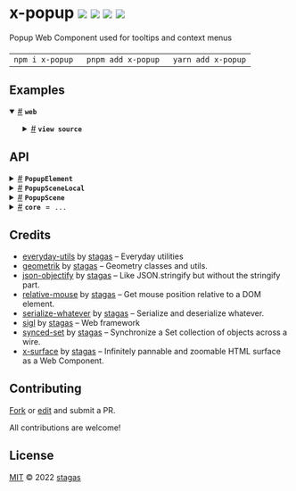 <h1>
x-popup <a href="https://npmjs.org/package/x-popup"><img src="https://img.shields.io/badge/npm-v1.0.0-F00.svg?colorA=000"/></a> <a href="src"><img src="https://img.shields.io/badge/loc-534-FFF.svg?colorA=000"/></a> <a href="https://cdn.jsdelivr.net/npm/x-popup@1.0.0/dist/x-popup.min.js"><img src="https://img.shields.io/badge/brotli-23.9K-333.svg?colorA=000"/></a> <a href="LICENSE"><img src="https://img.shields.io/badge/license-MIT-F0B.svg?colorA=000"/></a>
</h1>

<p></p>

Popup Web Component used for tooltips and context menus

<h4>
<table><tr><td title="Triple click to select and copy paste">
<code>npm i x-popup </code>
</td><td title="Triple click to select and copy paste">
<code>pnpm add x-popup </code>
</td><td title="Triple click to select and copy paste">
<code>yarn add x-popup</code>
</td></tr></table>
</h4>

## Examples

<details id="example$web" title="web" open><summary><span><a href="#example$web">#</a></span>  <code><strong>web</strong></code></summary>  <ul>    <details id="source$web" title="web source code" ><summary><span><a href="#source$web">#</a></span>  <code><strong>view source</strong></code></summary>  <a href="example/web.tsx">example/web.tsx</a>  <p>

```tsx
/** @jsxImportSource sigl */
import $ from 'sigl'

import { filterMap } from 'everyday-utils'
import { Rect } from 'geometrik'
import { SurfaceElement, SurfaceItemElement, SurfaceMoveElement, SurfaceResizeElement } from 'x-surface'
import { PopupElement, PopupSceneLocal } from 'x-popup'

interface ItemElement extends $.Element<ItemElement> {}
@$.element()
class ItemElement extends $(SurfaceItemElement) {
  SurfaceMove = $.element(SurfaceMoveElement)
  SurfaceResize = $.element(SurfaceResizeElement)

  @$.attr() label = $.String

  mounted($: ItemElement['$']) {
    $.render(({ host, surface, SurfaceMove, SurfaceResize }) => (
      <>
        <style>
          {/*css*/ `
          :host {
            box-sizing: border-box;
            border: 2px solid pink;
            display: block;
            position: absolute;
          }

          ${SurfaceMove} {
            background: #067;
            width: 100%;
            height: 20px;
            position: absolute;
          }

          ${SurfaceResize} {
            background: #ba2;
            position: absolute;
            right: 0;
            bottom: 0;
            width: 20px;
            height: 20px;
          }
          `}
        </style>
        <SurfaceMove surface={surface} dest={host} />
        <SurfaceResize surface={surface} dest={host} />
      </>
    ))
  }
}

interface SceneElement extends $.Element<SceneElement> {}
@$.element()
class SceneElement extends HTMLElement {
  Surface = $.element(SurfaceElement)
  Item = $.element(ItemElement)
  Popup = $.element(PopupElement)

  surface?: SurfaceElement
  popupScene = $(this).reduce(({ surface }) => new PopupSceneLocal(surface))

  items = new $.RefSet<ItemElement>([
    { rect: new Rect(0, 0, 100, 100), label: 'one' },
    { rect: new Rect(200, 0, 100, 100), label: 'two' },
  ])

  mounted($: SceneElement['$']) {
    const Popups = $.part(({ Popup, popupScene, surface, items }) =>
      filterMap([x-popup.items], item => item.ref.current)
        .map(el => (
          <Popup
            scene={popupScene}
            surface={surface}
            // placement="nwr"
            dest={el as unknown as SurfaceItemElement}
          >
            {el.label}
          </Popup>
        ))
    )

    $.render(({ Surface, Item, items }) => (
      <>
        <style>
          {/*css*/ `
          :host {
            display: block;
            width: 100%;
            height: 100%;
            position: fixed;
          }

          [part=popups] {
            position: absolute;
            z-index: 2;
            left: 0;
            top: 0;
            width: 100%;
          }`}
        </style>

        <Surface ref={$.ref.surface}>
          {items.map(item => <Item {x-popup.item} />)}
        </Surface>

        <div part="popups">
          <Popups />
        </div>
      </>
    ))
  }
}

const Scene = $.element(SceneElement)

$.render(<Scene />, document.body)
```

</p>
</details></ul></details>

## API

<p>  <details id="PopupElement$62" title="Class" ><summary><span><a href="#PopupElement$62">#</a></span>  <code><strong>PopupElement</strong></code>    </summary>  <a href="src/x-popup.tsx#L75">src/x-popup.tsx#L75</a>  <ul>        <p>  <details id="constructor$63" title="Constructor" ><summary><span><a href="#constructor$63">#</a></span>  <code><strong>constructor</strong></code><em>()</em>    </summary>    <ul>    <p>  <details id="new PopupElement$64" title="ConstructorSignature" ><summary><span><a href="#new PopupElement$64">#</a></span>  <code><strong>new PopupElement</strong></code><em>()</em>    </summary>    <ul><p><a href="#PopupElement$62">PopupElement</a></p>        </ul></details></p>    </ul></details><details id="$$138" title="Property" ><summary><span><a href="#$$138">#</a></span>  <code><strong>$</strong></code>    </summary>  <a href="src/work/stagas/sigl/dist/types/sigl.d.ts#L25">src/work/stagas/sigl/dist/types/sigl.d.ts#L25</a>  <ul><p><span>Context</span>&lt;<a href="#PopupElement$62">PopupElement</a> &amp; <span>JsxContext</span>&lt;<a href="#PopupElement$62">PopupElement</a>&gt; &amp; <span>Omit</span>&lt;{<p>    <details id="ctor$142" title="Parameter" ><summary><span><a href="#ctor$142">#</a></span>  <code><strong>ctor</strong></code>    </summary>    <ul><p><span>Class</span>&lt;<a href="#T$34">T</a>&gt;</p>        </ul></details>  <p><strong></strong>&lt;<span>T</span>&gt;<em>(ctor)</em>  &nbsp;=&gt;  <ul><span>CleanClass</span>&lt;<a href="#T$34">T</a>&gt;</ul></p>  <details id="ctx$157" title="Parameter" ><summary><span><a href="#ctx$157">#</a></span>  <code><strong>ctx</strong></code>    </summary>    <ul><p><a href="#T$49">T</a> | <span>Class</span>&lt;<a href="#T$49">T</a>&gt;</p>        </ul></details>  <p><strong></strong>&lt;<span>T</span>&gt;<em>(ctx)</em>  &nbsp;=&gt;  <ul><span>Wrapper</span>&lt;<a href="#T$49">T</a>&gt;</ul></p></p>} &amp; <span>__module</span> &amp; {<p>  <details id="Boolean$161" title="Property" ><summary><span><a href="#Boolean$161">#</a></span>  <code><strong>Boolean</strong></code>    </summary>  <a href="src/work/stagas/sigl/dist/types/index.d.ts#L9">src/work/stagas/sigl/dist/types/index.d.ts#L9</a>  <ul><p>undefined | boolean</p>        </ul></details><details id="Number$160" title="Property" ><summary><span><a href="#Number$160">#</a></span>  <code><strong>Number</strong></code>    </summary>  <a href="src/work/stagas/sigl/dist/types/index.d.ts#L8">src/work/stagas/sigl/dist/types/index.d.ts#L8</a>  <ul><p>undefined | number</p>        </ul></details><details id="String$159" title="Property" ><summary><span><a href="#String$159">#</a></span>  <code><strong>String</strong></code>    </summary>  <a href="src/work/stagas/sigl/dist/types/index.d.ts#L7">src/work/stagas/sigl/dist/types/index.d.ts#L7</a>  <ul><p>undefined | string</p>        </ul></details></p>}, <code>"transition"</code>&gt;&gt;</p>        </ul></details><details id="center$67" title="Property" ><summary><span><a href="#center$67">#</a></span>  <code><strong>center</strong></code>  <span><span>&nbsp;=&nbsp;</span>  <code>false</code></span>  </summary>  <a href="src/x-popup.tsx#L78">src/x-popup.tsx#L78</a>  <ul><p>boolean</p>        </ul></details><details id="contents$84" title="Property" ><summary><span><a href="#contents$84">#</a></span>  <code><strong>contents</strong></code>    </summary>  <a href="src/x-popup.tsx#L85">src/x-popup.tsx#L85</a>  <ul><p><span>HTMLDivElement</span></p>        </ul></details><details id="contentsRect$85" title="Property" ><summary><span><a href="#contentsRect$85">#</a></span>  <code><strong>contentsRect</strong></code>    </summary>  <a href="src/x-popup.tsx#L86">src/x-popup.tsx#L86</a>  <ul><p><span>Rect</span></p>        </ul></details><details id="context$162" title="Property" ><summary><span><a href="#context$162">#</a></span>  <code><strong>context</strong></code>    </summary>  <a href="src/work/stagas/sigl/dist/types/sigl.d.ts#L26">src/work/stagas/sigl/dist/types/sigl.d.ts#L26</a>  <ul><p><span>ContextClass</span>&lt;<a href="#PopupElement$62">PopupElement</a> &amp; <span>JsxContext</span>&lt;<a href="#PopupElement$62">PopupElement</a>&gt; &amp; <span>Omit</span>&lt;{<p>    <details id="ctor$166" title="Parameter" ><summary><span><a href="#ctor$166">#</a></span>  <code><strong>ctor</strong></code>    </summary>    <ul><p><span>Class</span>&lt;<a href="#T$34">T</a>&gt;</p>        </ul></details>  <p><strong></strong>&lt;<span>T</span>&gt;<em>(ctor)</em>  &nbsp;=&gt;  <ul><span>CleanClass</span>&lt;<a href="#T$34">T</a>&gt;</ul></p>  <details id="ctx$181" title="Parameter" ><summary><span><a href="#ctx$181">#</a></span>  <code><strong>ctx</strong></code>    </summary>    <ul><p><a href="#T$49">T</a> | <span>Class</span>&lt;<a href="#T$49">T</a>&gt;</p>        </ul></details>  <p><strong></strong>&lt;<span>T</span>&gt;<em>(ctx)</em>  &nbsp;=&gt;  <ul><span>Wrapper</span>&lt;<a href="#T$49">T</a>&gt;</ul></p></p>} &amp; <span>__module</span> &amp; {<p>  <details id="Boolean$185" title="Property" ><summary><span><a href="#Boolean$185">#</a></span>  <code><strong>Boolean</strong></code>    </summary>  <a href="src/work/stagas/sigl/dist/types/index.d.ts#L9">src/work/stagas/sigl/dist/types/index.d.ts#L9</a>  <ul><p>undefined | boolean</p>        </ul></details><details id="Number$184" title="Property" ><summary><span><a href="#Number$184">#</a></span>  <code><strong>Number</strong></code>    </summary>  <a href="src/work/stagas/sigl/dist/types/index.d.ts#L8">src/work/stagas/sigl/dist/types/index.d.ts#L8</a>  <ul><p>undefined | number</p>        </ul></details><details id="String$183" title="Property" ><summary><span><a href="#String$183">#</a></span>  <code><strong>String</strong></code>    </summary>  <a href="src/work/stagas/sigl/dist/types/index.d.ts#L7">src/work/stagas/sigl/dist/types/index.d.ts#L7</a>  <ul><p>undefined | string</p>        </ul></details></p>}, <code>"transition"</code>&gt;&gt;</p>        </ul></details><details id="dest$86" title="Property" ><summary><span><a href="#dest$86">#</a></span>  <code><strong>dest</strong></code>    </summary>  <a href="src/x-popup.tsx#L88">src/x-popup.tsx#L88</a>  <ul><p><span>SurfaceItemElement</span></p>        </ul></details><details id="destRect$87" title="Property" ><summary><span><a href="#destRect$87">#</a></span>  <code><strong>destRect</strong></code>    </summary>  <a href="src/x-popup.tsx#L89">src/x-popup.tsx#L89</a>  <ul><p><span>Rect</span></p>        </ul></details><details id="dispatch$123" title="Property" ><summary><span><a href="#dispatch$123">#</a></span>  <code><strong>dispatch</strong></code>    </summary>  <a href="src/work/stagas/sigl/dist/types/events.d.ts#L4">src/work/stagas/sigl/dist/types/events.d.ts#L4</a>  <ul><p><span>Dispatch</span>&lt;<details id="__type$124" title="Function" ><summary><span><a href="#__type$124">#</a></span>  <em>(name, detail, init)</em>    </summary>    <ul>    <p>    <details id="name$128" title="Parameter" ><summary><span><a href="#name$128">#</a></span>  <code><strong>name</strong></code>    </summary>    <ul><p><span>Event</span> | <span>Narrow</span>&lt;<a href="#K$126">K</a>, string&gt;</p>        </ul></details><details id="detail$129" title="Parameter" ><summary><span><a href="#detail$129">#</a></span>  <code><strong>detail</strong></code>    </summary>    <ul><p><a href="#E$127">E</a></p>        </ul></details><details id="init$130" title="Parameter" ><summary><span><a href="#init$130">#</a></span>  <code><strong>init</strong></code>    </summary>    <ul><p><span>CustomEventInit</span>&lt;any&gt;</p>        </ul></details>  <p><strong></strong>&lt;<span>K</span>, <span>E</span>&gt;<em>(name, detail, init)</em>  &nbsp;=&gt;  <ul>any</ul></p></p>    </ul></details>&gt;</p>        </ul></details><details id="host$137" title="Property" ><summary><span><a href="#host$137">#</a></span>  <code><strong>host</strong></code>    </summary>  <a href="src/work/stagas/sigl/dist/types/sigl.d.ts#L24">src/work/stagas/sigl/dist/types/sigl.d.ts#L24</a>  <ul><p><a href="#PopupElement$62">PopupElement</a></p>        </ul></details><details id="hostMatrixString$92" title="Property" ><summary><span><a href="#hostMatrixString$92">#</a></span>  <code><strong>hostMatrixString</strong></code>    </summary>  <a href="src/x-popup.tsx#L97">src/x-popup.tsx#L97</a>  <ul><p>string</p>        </ul></details><details id="onmounted$135" title="Property" ><summary><span><a href="#onmounted$135">#</a></span>  <code><strong>onmounted</strong></code>    </summary>    <ul><p><span>EventHandler</span>&lt;<a href="#PopupElement$62">PopupElement</a>, <span>CustomEvent</span>&lt;any&gt;&gt;</p>        </ul></details><details id="onunmounted$136" title="Property" ><summary><span><a href="#onunmounted$136">#</a></span>  <code><strong>onunmounted</strong></code>    </summary>    <ul><p><span>EventHandler</span>&lt;<a href="#PopupElement$62">PopupElement</a>, <span>CustomEvent</span>&lt;any&gt;&gt;</p>        </ul></details><details id="placed$66" title="Property" ><summary><span><a href="#placed$66">#</a></span>  <code><strong>placed</strong></code>  <span><span>&nbsp;=&nbsp;</span>  <code>false</code></span>  </summary>  <a href="src/x-popup.tsx#L77">src/x-popup.tsx#L77</a>  <ul><p>boolean</p>        </ul></details><details id="placement$65" title="Property" ><summary><span><a href="#placement$65">#</a></span>  <code><strong>placement</strong></code>  <span><span>&nbsp;=&nbsp;</span>  <code>'n'</code></span>  </summary>  <a href="src/x-popup.tsx#L76">src/x-popup.tsx#L76</a>  <ul><p><span>Placement</span></p>        </ul></details><details id="popup$88" title="Property" ><summary><span><a href="#popup$88">#</a></span>  <code><strong>popup</strong></code>    </summary>  <a href="src/x-popup.tsx#L91">src/x-popup.tsx#L91</a>  <ul><p><span>Popup</span></p>        </ul></details><details id="rect$89" title="Property" ><summary><span><a href="#rect$89">#</a></span>  <code><strong>rect</strong></code>    </summary>  <a href="src/x-popup.tsx#L92">src/x-popup.tsx#L92</a>  <ul><p><span>Rect</span></p>        </ul></details><details id="rigid$68" title="Property" ><summary><span><a href="#rigid$68">#</a></span>  <code><strong>rigid</strong></code>  <span><span>&nbsp;=&nbsp;</span>  <code>false</code></span>  </summary>  <a href="src/x-popup.tsx#L79">src/x-popup.tsx#L79</a>  <ul><p>boolean</p>        </ul></details><details id="scene$83" title="Property" ><summary><span><a href="#scene$83">#</a></span>  <code><strong>scene</strong></code>    </summary>  <a href="src/x-popup.tsx#L83">src/x-popup.tsx#L83</a>  <ul><p><a href="#PopupSceneLocal$18">PopupSceneLocal</a> | <span>PopupSceneWorker</span></p>        </ul></details><details id="setHostStyleTransform$93" title="Property" ><summary><span><a href="#setHostStyleTransform$93">#</a></span>  <code><strong>setHostStyleTransform</strong></code>    </summary>  <a href="src/x-popup.tsx#L98">src/x-popup.tsx#L98</a>  <ul><p><details id="__type$94" title="Function" ><summary><span><a href="#__type$94">#</a></span>  <em>(matrixString)</em>    </summary>    <ul>    <p>    <details id="matrixString$96" title="Parameter" ><summary><span><a href="#matrixString$96">#</a></span>  <code><strong>matrixString</strong></code>    </summary>    <ul><p>string</p>        </ul></details>  <p><strong></strong><em>(matrixString)</em>  &nbsp;=&gt;  <ul>void</ul></p></p>    </ul></details></p>        </ul></details><details id="surface$82" title="Property" ><summary><span><a href="#surface$82">#</a></span>  <code><strong>surface</strong></code>    </summary>  <a href="src/x-popup.tsx#L82">src/x-popup.tsx#L82</a>  <ul><p><span>SurfaceElement</span></p>        </ul></details><details id="transition$69" title="Property" ><summary><span><a href="#transition$69">#</a></span>  <code><strong>transition</strong></code>  <span><span>&nbsp;=&nbsp;</span>  <code>SurfaceState.Idle</code></span>  </summary>  <a href="src/x-popup.tsx#L80">src/x-popup.tsx#L80</a>  <ul><p><span>ValuesOf</span>&lt;{<p>  <details id="CenteringItem$73" title="Property" ><summary><span><a href="#CenteringItem$73">#</a></span>  <code><strong>CenteringItem</strong></code>    </summary>  <a href="src/work/stagas/x-surface/dist/types/surface.d.ts#L24">src/work/stagas/x-surface/dist/types/surface.d.ts#L24</a>  <ul><p><code>"surfacecenteringitem"</code></p>        </ul></details><details id="CenteringView$74" title="Property" ><summary><span><a href="#CenteringView$74">#</a></span>  <code><strong>CenteringView</strong></code>    </summary>  <a href="src/work/stagas/x-surface/dist/types/surface.d.ts#L25">src/work/stagas/x-surface/dist/types/surface.d.ts#L25</a>  <ul><p><code>"surfacecenteringview"</code></p>        </ul></details><details id="Connecting$75" title="Property" ><summary><span><a href="#Connecting$75">#</a></span>  <code><strong>Connecting</strong></code>    </summary>  <a href="src/work/stagas/x-surface/dist/types/surface.d.ts#L26">src/work/stagas/x-surface/dist/types/surface.d.ts#L26</a>  <ul><p><code>"surfaceconnecting"</code></p>        </ul></details><details id="FullSize$76" title="Property" ><summary><span><a href="#FullSize$76">#</a></span>  <code><strong>FullSize</strong></code>    </summary>  <a href="src/work/stagas/x-surface/dist/types/surface.d.ts#L27">src/work/stagas/x-surface/dist/types/surface.d.ts#L27</a>  <ul><p><code>"surfacefullsize"</code></p>        </ul></details><details id="Idle$71" title="Property" ><summary><span><a href="#Idle$71">#</a></span>  <code><strong>Idle</strong></code>    </summary>  <a href="src/work/stagas/x-surface/dist/types/surface.d.ts#L22">src/work/stagas/x-surface/dist/types/surface.d.ts#L22</a>  <ul><p><code>"surfaceidle"</code></p>        </ul></details><details id="MinimapPanning$77" title="Property" ><summary><span><a href="#MinimapPanning$77">#</a></span>  <code><strong>MinimapPanning</strong></code>    </summary>  <a href="src/work/stagas/x-surface/dist/types/surface.d.ts#L28">src/work/stagas/x-surface/dist/types/surface.d.ts#L28</a>  <ul><p><code>"surfaceminimappanning"</code></p>        </ul></details><details id="Overlay$72" title="Property" ><summary><span><a href="#Overlay$72">#</a></span>  <code><strong>Overlay</strong></code>    </summary>  <a href="src/work/stagas/x-surface/dist/types/surface.d.ts#L23">src/work/stagas/x-surface/dist/types/surface.d.ts#L23</a>  <ul><p><code>"surfaceoverlay"</code></p>        </ul></details><details id="Panning$78" title="Property" ><summary><span><a href="#Panning$78">#</a></span>  <code><strong>Panning</strong></code>    </summary>  <a href="src/work/stagas/x-surface/dist/types/surface.d.ts#L29">src/work/stagas/x-surface/dist/types/surface.d.ts#L29</a>  <ul><p><code>"surfacepanning"</code></p>        </ul></details><details id="Pinching$79" title="Property" ><summary><span><a href="#Pinching$79">#</a></span>  <code><strong>Pinching</strong></code>    </summary>  <a href="src/work/stagas/x-surface/dist/types/surface.d.ts#L30">src/work/stagas/x-surface/dist/types/surface.d.ts#L30</a>  <ul><p><code>"surfacepinching"</code></p>        </ul></details><details id="Selecting$80" title="Property" ><summary><span><a href="#Selecting$80">#</a></span>  <code><strong>Selecting</strong></code>    </summary>  <a href="src/work/stagas/x-surface/dist/types/surface.d.ts#L31">src/work/stagas/x-surface/dist/types/surface.d.ts#L31</a>  <ul><p><code>"surfaceselecting"</code></p>        </ul></details><details id="Wheeling$81" title="Property" ><summary><span><a href="#Wheeling$81">#</a></span>  <code><strong>Wheeling</strong></code>    </summary>  <a href="src/work/stagas/x-surface/dist/types/surface.d.ts#L32">src/work/stagas/x-surface/dist/types/surface.d.ts#L32</a>  <ul><p><code>"surfacewheeling"</code></p>        </ul></details></p>}&gt;</p>        </ul></details><details id="viewMatrix$90" title="Property" ><summary><span><a href="#viewMatrix$90">#</a></span>  <code><strong>viewMatrix</strong></code>    </summary>  <a href="src/x-popup.tsx#L94">src/x-popup.tsx#L94</a>  <ul><p><span>Matrix</span></p>        </ul></details><details id="viewportRect$91" title="Property" ><summary><span><a href="#viewportRect$91">#</a></span>  <code><strong>viewportRect</strong></code>    </summary>  <a href="src/x-popup.tsx#L95">src/x-popup.tsx#L95</a>  <ul><p><span>Rect</span></p>        </ul></details><details id="created$186" title="Method" ><summary><span><a href="#created$186">#</a></span>  <code><strong>created</strong></code><em>(ctx)</em>    </summary>    <ul>    <p>    <details id="ctx$188" title="Parameter" ><summary><span><a href="#ctx$188">#</a></span>  <code><strong>ctx</strong></code>    </summary>    <ul><p><span>Context</span>&lt;<a href="#PopupElement$62">PopupElement</a> &amp; <span>JsxContext</span>&lt;<a href="#PopupElement$62">PopupElement</a>&gt; &amp; <span>Omit</span>&lt;{<p>    <details id="ctor$192" title="Parameter" ><summary><span><a href="#ctor$192">#</a></span>  <code><strong>ctor</strong></code>    </summary>    <ul><p><span>Class</span>&lt;<a href="#T$34">T</a>&gt;</p>        </ul></details>  <p><strong></strong>&lt;<span>T</span>&gt;<em>(ctor)</em>  &nbsp;=&gt;  <ul><span>CleanClass</span>&lt;<a href="#T$34">T</a>&gt;</ul></p>  <details id="ctx$207" title="Parameter" ><summary><span><a href="#ctx$207">#</a></span>  <code><strong>ctx</strong></code>    </summary>    <ul><p><a href="#T$49">T</a> | <span>Class</span>&lt;<a href="#T$49">T</a>&gt;</p>        </ul></details>  <p><strong></strong>&lt;<span>T</span>&gt;<em>(ctx)</em>  &nbsp;=&gt;  <ul><span>Wrapper</span>&lt;<a href="#T$49">T</a>&gt;</ul></p></p>} &amp; <span>__module</span> &amp; {<p>  <details id="Boolean$211" title="Property" ><summary><span><a href="#Boolean$211">#</a></span>  <code><strong>Boolean</strong></code>    </summary>  <a href="src/work/stagas/sigl/dist/types/index.d.ts#L9">src/work/stagas/sigl/dist/types/index.d.ts#L9</a>  <ul><p>undefined | boolean</p>        </ul></details><details id="Number$210" title="Property" ><summary><span><a href="#Number$210">#</a></span>  <code><strong>Number</strong></code>    </summary>  <a href="src/work/stagas/sigl/dist/types/index.d.ts#L8">src/work/stagas/sigl/dist/types/index.d.ts#L8</a>  <ul><p>undefined | number</p>        </ul></details><details id="String$209" title="Property" ><summary><span><a href="#String$209">#</a></span>  <code><strong>String</strong></code>    </summary>  <a href="src/work/stagas/sigl/dist/types/index.d.ts#L7">src/work/stagas/sigl/dist/types/index.d.ts#L7</a>  <ul><p>undefined | string</p>        </ul></details></p>}, <code>"transition"</code>&gt;&gt;</p>        </ul></details>  <p><strong>created</strong><em>(ctx)</em>  &nbsp;=&gt;  <ul>void</ul></p></p>    </ul></details><details id="mounted$97" title="Method" ><summary><span><a href="#mounted$97">#</a></span>  <code><strong>mounted</strong></code><em>($)</em>    </summary>  <a href="src/x-popup.tsx#L100">src/x-popup.tsx#L100</a>  <ul>    <p>    <details id="$$99" title="Parameter" ><summary><span><a href="#$$99">#</a></span>  <code><strong>$</strong></code>    </summary>    <ul><p><span>Context</span>&lt;<a href="#PopupElement$62">PopupElement</a> &amp; <span>JsxContext</span>&lt;<a href="#PopupElement$62">PopupElement</a>&gt; &amp; <span>Omit</span>&lt;{<p>    <details id="ctor$103" title="Parameter" ><summary><span><a href="#ctor$103">#</a></span>  <code><strong>ctor</strong></code>    </summary>    <ul><p><span>Class</span>&lt;<a href="#T$34">T</a>&gt;</p>        </ul></details>  <p><strong></strong>&lt;<span>T</span>&gt;<em>(ctor)</em>  &nbsp;=&gt;  <ul><span>CleanClass</span>&lt;<a href="#T$34">T</a>&gt;</ul></p>  <details id="ctx$118" title="Parameter" ><summary><span><a href="#ctx$118">#</a></span>  <code><strong>ctx</strong></code>    </summary>    <ul><p><a href="#T$49">T</a> | <span>Class</span>&lt;<a href="#T$49">T</a>&gt;</p>        </ul></details>  <p><strong></strong>&lt;<span>T</span>&gt;<em>(ctx)</em>  &nbsp;=&gt;  <ul><span>Wrapper</span>&lt;<a href="#T$49">T</a>&gt;</ul></p></p>} &amp; <span>__module</span> &amp; {<p>  <details id="Boolean$122" title="Property" ><summary><span><a href="#Boolean$122">#</a></span>  <code><strong>Boolean</strong></code>    </summary>  <a href="src/work/stagas/sigl/dist/types/index.d.ts#L9">src/work/stagas/sigl/dist/types/index.d.ts#L9</a>  <ul><p>undefined | boolean</p>        </ul></details><details id="Number$121" title="Property" ><summary><span><a href="#Number$121">#</a></span>  <code><strong>Number</strong></code>    </summary>  <a href="src/work/stagas/sigl/dist/types/index.d.ts#L8">src/work/stagas/sigl/dist/types/index.d.ts#L8</a>  <ul><p>undefined | number</p>        </ul></details><details id="String$120" title="Property" ><summary><span><a href="#String$120">#</a></span>  <code><strong>String</strong></code>    </summary>  <a href="src/work/stagas/sigl/dist/types/index.d.ts#L7">src/work/stagas/sigl/dist/types/index.d.ts#L7</a>  <ul><p>undefined | string</p>        </ul></details></p>}, <code>"transition"</code>&gt;&gt;</p>        </ul></details>  <p><strong>mounted</strong><em>($)</em>  &nbsp;=&gt;  <ul>void</ul></p></p>    </ul></details><details id="on$131" title="Method" ><summary><span><a href="#on$131">#</a></span>  <code><strong>on</strong></code><em>(name)</em>    </summary>    <ul>    <p>    <details id="name$134" title="Parameter" ><summary><span><a href="#name$134">#</a></span>  <code><strong>name</strong></code>    </summary>    <ul><p><a href="#K$133">K</a></p>        </ul></details>  <p><strong>on</strong>&lt;<span>K</span>&gt;<em>(name)</em>  &nbsp;=&gt;  <ul><span>On</span>&lt;<span>Fn</span>&lt;[  <span>EventHandler</span>&lt;<a href="#PopupElement$62">PopupElement</a>, <span>LifecycleEvents</span> &amp; object  [<a href="#K$133">K</a>]&gt;  ], <span>Off</span>&gt;&gt;</ul></p></p>    </ul></details><details id="toJSON$212" title="Method" ><summary><span><a href="#toJSON$212">#</a></span>  <code><strong>toJSON</strong></code><em>()</em>    </summary>    <ul>    <p>      <p><strong>toJSON</strong><em>()</em>  &nbsp;=&gt;  <ul><span>Pick</span>&lt;<a href="#PopupElement$62">PopupElement</a>, keyof     <a href="#PopupElement$62">PopupElement</a>&gt;</ul></p></p>    </ul></details></p></ul></details><details id="PopupSceneLocal$18" title="Class" ><summary><span><a href="#PopupSceneLocal$18">#</a></span>  <code><strong>PopupSceneLocal</strong></code>    </summary>  <a href="src/popup-scene-local.ts#L19">src/popup-scene-local.ts#L19</a>  <ul>        <p>  <details id="constructor$19" title="Constructor" ><summary><span><a href="#constructor$19">#</a></span>  <code><strong>constructor</strong></code><em>(surface)</em>    </summary>  <a href="src/popup-scene-local.ts#L35">src/popup-scene-local.ts#L35</a>  <ul>    <p>  <details id="new PopupSceneLocal$20" title="ConstructorSignature" ><summary><span><a href="#new PopupSceneLocal$20">#</a></span>  <code><strong>new PopupSceneLocal</strong></code><em>()</em>    </summary>    <ul><p><a href="#PopupSceneLocal$18">PopupSceneLocal</a></p>      <p>  <details id="surface$21" title="Parameter" ><summary><span><a href="#surface$21">#</a></span>  <code><strong>surface</strong></code>    </summary>    <ul><p><span>SurfaceElement</span></p>        </ul></details></p>  </ul></details></p>    </ul></details><details id="$$31" title="Property" ><summary><span><a href="#$$31">#</a></span>  <code><strong>$</strong></code>    </summary>  <a href="src/popup-scene-local.ts#L32">src/popup-scene-local.ts#L32</a>  <ul><p><a href="#PopupSceneLocal$18">PopupSceneLocal</a> &amp; <span>ContextClass</span>&lt;<a href="#PopupSceneLocal$18">PopupSceneLocal</a>&gt; &amp; {<p>    <details id="ctor$35" title="Parameter" ><summary><span><a href="#ctor$35">#</a></span>  <code><strong>ctor</strong></code>    </summary>    <ul><p><span>Class</span>&lt;<a href="#T$34">T</a>&gt;</p>        </ul></details>  <p><strong></strong>&lt;<span>T</span>&gt;<em>(ctor)</em>  &nbsp;=&gt;  <ul><span>CleanClass</span>&lt;<a href="#T$34">T</a>&gt;</ul></p>  <details id="ctx$50" title="Parameter" ><summary><span><a href="#ctx$50">#</a></span>  <code><strong>ctx</strong></code>    </summary>    <ul><p><a href="#T$49">T</a> | <span>Class</span>&lt;<a href="#T$49">T</a>&gt;</p>        </ul></details>  <p><strong></strong>&lt;<span>T</span>&gt;<em>(ctx)</em>  &nbsp;=&gt;  <ul><span>Wrapper</span>&lt;<a href="#T$49">T</a>&gt;</ul></p></p>} &amp; <span>__module</span> &amp; {<p>  <details id="Boolean$54" title="Property" ><summary><span><a href="#Boolean$54">#</a></span>  <code><strong>Boolean</strong></code>    </summary>  <a href="src/work/stagas/sigl/dist/types/index.d.ts#L9">src/work/stagas/sigl/dist/types/index.d.ts#L9</a>  <ul><p>undefined | boolean</p>        </ul></details><details id="Number$53" title="Property" ><summary><span><a href="#Number$53">#</a></span>  <code><strong>Number</strong></code>    </summary>  <a href="src/work/stagas/sigl/dist/types/index.d.ts#L8">src/work/stagas/sigl/dist/types/index.d.ts#L8</a>  <ul><p>undefined | number</p>        </ul></details><details id="String$52" title="Property" ><summary><span><a href="#String$52">#</a></span>  <code><strong>String</strong></code>    </summary>  <a href="src/work/stagas/sigl/dist/types/index.d.ts#L7">src/work/stagas/sigl/dist/types/index.d.ts#L7</a>  <ul><p>undefined | string</p>        </ul></details></p>}</p>        </ul></details><details id="context$55" title="Property" ><summary><span><a href="#context$55">#</a></span>  <code><strong>context</strong></code>    </summary>  <a href="src/popup-scene-local.ts#L33">src/popup-scene-local.ts#L33</a>  <ul><p><span>ContextClass</span>&lt;<a href="#PopupSceneLocal$18">PopupSceneLocal</a>&gt;</p>        </ul></details><details id="popups$22" title="Property" ><summary><span><a href="#popups$22">#</a></span>  <code><strong>popups</strong></code>    </summary>  <a href="src/popup-scene-local.ts#L20">src/popup-scene-local.ts#L20</a>  <ul><p><span>SyncedSet</span>&lt;<span>Popup</span>, {<p>  <details id="center$26" title="Property" ><summary><span><a href="#center$26">#</a></span>  <code><strong>center</strong></code>    </summary>  <a href="src/popup-scene-local.ts#L23">src/popup-scene-local.ts#L23</a>  <ul><p>boolean</p>        </ul></details><details id="contentsRectSize$25" title="Property" ><summary><span><a href="#contentsRectSize$25">#</a></span>  <code><strong>contentsRectSize</strong></code>    </summary>  <a href="src/popup-scene-local.ts#L22">src/popup-scene-local.ts#L22</a>  <ul><p><span>Point</span></p>        </ul></details><details id="destRect$24" title="Property" ><summary><span><a href="#destRect$24">#</a></span>  <code><strong>destRect</strong></code>    </summary>  <a href="src/popup-scene-local.ts#L21">src/popup-scene-local.ts#L21</a>  <ul><p><span>Rect</span></p>        </ul></details><details id="originalPlacement$27" title="Property" ><summary><span><a href="#originalPlacement$27">#</a></span>  <code><strong>originalPlacement</strong></code>    </summary>  <a href="src/popup-scene-local.ts#L24">src/popup-scene-local.ts#L24</a>  <ul><p><span>Placement</span></p>        </ul></details></p>}&gt;</p>        </ul></details><details id="remote$28" title="Property" ><summary><span><a href="#remote$28">#</a></span>  <code><strong>remote</strong></code>    </summary>  <a href="src/popup-scene-local.ts#L26">src/popup-scene-local.ts#L26</a>  <ul><p><span>MessagePort</span></p>        </ul></details><details id="surface$56" title="Property" ><summary><span><a href="#surface$56">#</a></span>  <code><strong>surface</strong></code>    </summary>    <ul><p><span>SurfaceElement</span></p>        </ul></details><details id="viewMatrix$30" title="Property" ><summary><span><a href="#viewMatrix$30">#</a></span>  <code><strong>viewMatrix</strong></code>  <span><span>&nbsp;=&nbsp;</span>  <code>...</code></span>  </summary>  <a href="src/popup-scene-local.ts#L29">src/popup-scene-local.ts#L29</a>  <ul><p><span>Matrix</span></p>        </ul></details><details id="viewportRect$29" title="Property" ><summary><span><a href="#viewportRect$29">#</a></span>  <code><strong>viewportRect</strong></code>  <span><span>&nbsp;=&nbsp;</span>  <code>...</code></span>  </summary>  <a href="src/popup-scene-local.ts#L28">src/popup-scene-local.ts#L28</a>  <ul><p><span>Rect</span></p>        </ul></details><details id="create$59" title="Method" ><summary><span><a href="#create$59">#</a></span>  <code><strong>create</strong></code><em>(this)</em>    </summary>  <a href="src/popup-scene-local.ts#L44">src/popup-scene-local.ts#L44</a>  <ul>    <p>    <details id="this$61" title="Parameter" ><summary><span><a href="#this$61">#</a></span>  <code><strong>this</strong></code>    </summary>    <ul><p><a href="#PopupSceneLocal$18">PopupSceneLocal</a></p>        </ul></details>  <p><strong>create</strong><em>(this)</em>  &nbsp;=&gt;  <ul>void</ul></p></p>    </ul></details><details id="destroy$57" title="Method" ><summary><span><a href="#destroy$57">#</a></span>  <code><strong>destroy</strong></code><em>()</em>    </summary>  <a href="src/popup-scene-local.ts#L40">src/popup-scene-local.ts#L40</a>  <ul>    <p>      <p><strong>destroy</strong><em>()</em>  &nbsp;=&gt;  <ul>void</ul></p></p>    </ul></details></p></ul></details><details id="PopupScene$1" title="Interface" ><summary><span><a href="#PopupScene$1">#</a></span>  <code><strong>PopupScene</strong></code>    </summary>  <a href="src/popup-core.ts#L8">src/popup-core.ts#L8</a>  <ul>        <p>  <details id="popups$2" title="Property" ><summary><span><a href="#popups$2">#</a></span>  <code><strong>popups</strong></code>    </summary>  <a href="src/popup-core.ts#L9">src/popup-core.ts#L9</a>  <ul><p><span>SyncedSet</span>&lt;<span>Popup</span>, any&gt;</p>        </ul></details><details id="remote$3" title="Property" ><summary><span><a href="#remote$3">#</a></span>  <code><strong>remote</strong></code>    </summary>  <a href="src/popup-core.ts#L10">src/popup-core.ts#L10</a>  <ul><p><span>MessagePort</span></p>        </ul></details><details id="viewMatrix$5" title="Property" ><summary><span><a href="#viewMatrix$5">#</a></span>  <code><strong>viewMatrix</strong></code>    </summary>  <a href="src/popup-core.ts#L12">src/popup-core.ts#L12</a>  <ul><p><span>Matrix</span></p>        </ul></details><details id="viewportRect$4" title="Property" ><summary><span><a href="#viewportRect$4">#</a></span>  <code><strong>viewportRect</strong></code>    </summary>  <a href="src/popup-core.ts#L11">src/popup-core.ts#L11</a>  <ul><p><span>Rect</span></p>        </ul></details></p></ul></details><details id="core$6" title="Variable" ><summary><span><a href="#core$6">#</a></span>  <code><strong>core</strong></code>  <span><span>&nbsp;=&nbsp;</span>  <code>...</code></span>  </summary>  <a href="src/popup-core.ts#L22">src/popup-core.ts#L22</a>  <ul><p>{<p>  <details id="deserialize$14" title="Property" ><summary><span><a href="#deserialize$14">#</a></span>  <code><strong>deserialize</strong></code>  <span><span>&nbsp;=&nbsp;</span>  <code>...</code></span>  </summary>    <ul><p><details id="__type$15" title="Function" ><summary><span><a href="#__type$15">#</a></span>  <em>(data)</em>    </summary>    <ul>    <p>    <details id="data$17" title="Parameter" ><summary><span><a href="#data$17">#</a></span>  <code><strong>data</strong></code>    </summary>    <ul><p>any</p>        </ul></details>  <p><strong></strong><em>(data)</em>  &nbsp;=&gt;  <ul>any</ul></p></p>    </ul></details></p>        </ul></details><details id="pickFromLocal$8" title="Property" ><summary><span><a href="#pickFromLocal$8">#</a></span>  <code><strong>pickFromLocal</strong></code>  <span><span>&nbsp;=&nbsp;</span>  <code>...</code></span>  </summary>    <ul><p>keyof     <span>Popup</span>  []</p>        </ul></details><details id="pickFromWorker$9" title="Property" ><summary><span><a href="#pickFromWorker$9">#</a></span>  <code><strong>pickFromWorker</strong></code>  <span><span>&nbsp;=&nbsp;</span>  <code>...</code></span>  </summary>    <ul><p>keyof     <span>Popup</span>  []</p>        </ul></details><details id="serialize$10" title="Property" ><summary><span><a href="#serialize$10">#</a></span>  <code><strong>serialize</strong></code>  <span><span>&nbsp;=&nbsp;</span>  <code>...</code></span>  </summary>    <ul><p><details id="__type$11" title="Function" ><summary><span><a href="#__type$11">#</a></span>  <em>(data)</em>    </summary>    <ul>    <p>    <details id="data$13" title="Parameter" ><summary><span><a href="#data$13">#</a></span>  <code><strong>data</strong></code>    </summary>    <ul><p>any</p>        </ul></details>  <p><strong></strong><em>(data)</em>  &nbsp;=&gt;  <ul>any</ul></p></p>    </ul></details></p>        </ul></details></p>}</p>        </ul></details></p>

## Credits

- [everyday-utils](https://npmjs.org/package/everyday-utils) by [stagas](https://github.com/stagas) &ndash; Everyday utilities
- [geometrik](https://npmjs.org/package/geometrik) by [stagas](https://github.com/stagas) &ndash; Geometry classes and utils.
- [json-objectify](https://npmjs.org/package/json-objectify) by [stagas](https://github.com/stagas) &ndash; Like JSON.stringify but without the stringify part.
- [relative-mouse](https://npmjs.org/package/relative-mouse) by [stagas](https://github.com/stagas) &ndash; Get mouse position relative to a DOM element.
- [serialize-whatever](https://npmjs.org/package/serialize-whatever) by [stagas](https://github.com/stagas) &ndash; Serialize and deserialize whatever.
- [sigl](https://npmjs.org/package/sigl) by [stagas](https://github.com/stagas) &ndash; Web framework
- [synced-set](https://npmjs.org/package/synced-set) by [stagas](https://github.com/stagas) &ndash; Synchronize a Set collection of objects across a wire.
- [x-surface](https://npmjs.org/package/x-surface) by [stagas](https://github.com/stagas) &ndash; Infinitely pannable and zoomable HTML surface as a Web Component.

## Contributing

[Fork](https://github.com/stagas/x-popup/fork) or [edit](https://github.dev/stagas/x-popup) and submit a PR.

All contributions are welcome!

## License

<a href="LICENSE">MIT</a> &copy; 2022 [stagas](https://github.com/stagas)

